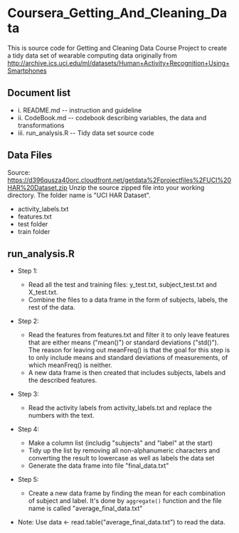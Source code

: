 # Coursera_Getting_And_Cleaning_Data
This is source code for Getting and Cleaning Data Course Project to create a tidy data set of wearable computing data originally from http://archive.ics.uci.edu/ml/datasets/Human+Activity+Recognition+Using+Smartphones

## Document list
* i. README.md -- instruction and guideline
* ii. CodeBook.md -- codebook describing variables, the data and transformations
* iii. run_analysis.R -- Tidy data set source code

## Data Files
Source: https://d396qusza40orc.cloudfront.net/getdata%2Fprojectfiles%2FUCI%20HAR%20Dataset.zip
Unzip the source zipped file into your working directory. The folder name is "UCI HAR Dataset".
* activity_labels.txt
* features.txt
* test folder
* train folder

## run_analysis.R

* Step 1:
  * Read all the test and training files: y\_test.txt, subject\_test.txt and X_test.txt.
  * Combine the files to a data frame in the form of subjects, labels, the rest of the data.

* Step 2:
  * Read the features from features.txt and filter it to only leave features that are either means ("mean()") or standard deviations ("std()"). The reason for leaving out meanFreq() is that the goal for this step is to only include means and standard deviations of measurements, of which meanFreq() is neither.
  * A new data frame is then created that includes subjects, labels and the described features.

* Step 3:
  * Read the activity labels from activity_labels.txt and replace the numbers with the text.

* Step 4:
  * Make a column list (includig "subjects" and "label" at the start)
  * Tidy up the list by removing all non-alphanumeric characters and converting the result to lowercase as well as labels the data set
  * Generate the data frame into file "final_data.txt"
  
* Step 5:
  * Create a new data frame by finding the mean for each combination of subject and label. It's done by `aggregate()` function and the file name is called "average_final_data.txt"
  
* Note: Use data <- read.table("average_final_data.txt") to read the data.
